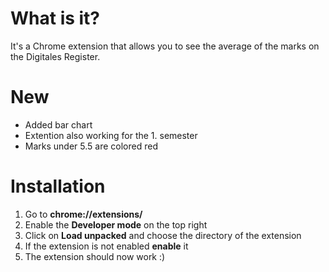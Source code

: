 # What is it?

It's a Chrome extension that allows you to see the average of the marks on the Digitales Register.

# New
- Added bar chart
- Extention also working for the 1. semester
- Marks under 5.5 are colored red

# Installation

1. Go to **chrome://extensions/**
2. Enable the **Developer mode** on the top right
3. Click on **Load unpacked** and choose the directory of the extension
4. If the extension is not enabled **enable** it
5. The extension should now work :)
